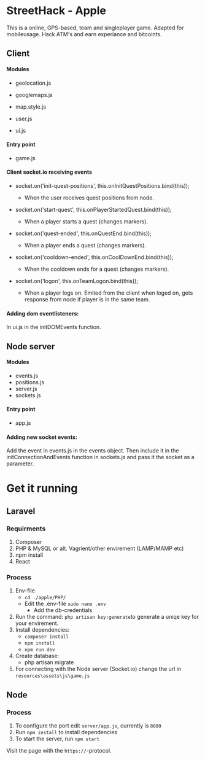 # StreetHack - Apple
This is a online, GPS-based, team and singleplayer game. Adapted for mobileusage.
Hack ATM's and earn experiance and bitcoints.

## Client

#### Modules 

* geolocation.js 
* googlemaps.js
* map.style.js
* user.js 

* ui.js 

#### Entry point 
* game.js 

#### Client socket.io receiving events

*   socket.on('init-quest-positions', this.onInitQuestPositions.bind(this));
    - When the user receives quest positions from node.  

*   socket.on('start-quest', this.onPlayerStartedQuest.bind(this)); 
    - When a player starts a quest (changes markers). 

*   socket.on('quest-ended', this.onQuestEnd.bind(this));   
    - When a player ends a quest (changes markers).  

*   socket.on('cooldown-ended', this.onCoolDownEnd.bind(this));
    - When the cooldown ends for a quest (changes markers).  

*   socket.on('logon', this.onTeamLogon.bind(this)); 
    - When a player logs on. Emited from the client when loged on, gets response from node if player is in the same team. 

#### Adding dom eventlisteners: 
In ui.js in the initDOMEvents function. 

## Node server

#### Modules 

* events.js
* positions.js
* server.js
* sockets.js

#### Entry point
* app.js 


#### Adding new socket events: 
Add the event in events.js in the events object. Then include it in the initConnectionAndEvents function in sockets.js and pass it the socket as a parameter. 

# Get it running
## Laravel 

### Requirments
1. Composer
2. PHP & MySQL or alt. Vagrient/other envirement (LAMP/MAMP etc)
3. npm install
4. React

### Process
1. Env-file 
	- ```cd ./apple/PHP/```
	- Edit the .env-file ```sudo nano .env```
		- Add the db-credentials
2. Run the command: ```php artisan key:generate```to generate a uniqe key for your envirement.
2. Install dependencies:
	- ```composer install```
	- ```npm install```
	- ```npm run dev```
3. Create database:
	- php artisan migrate
4. For connecting with the Node server (Socket.io) change the url in ```resources\assets\js\game.js```

## Node
### Process
1. To configure the port edit ```server/app.js```, currently is ```8080```
2. Run ```npm install``` to install dependencies
3. To start the server, run ```npm start```

Visit the page with the ```https://```-protocol.
